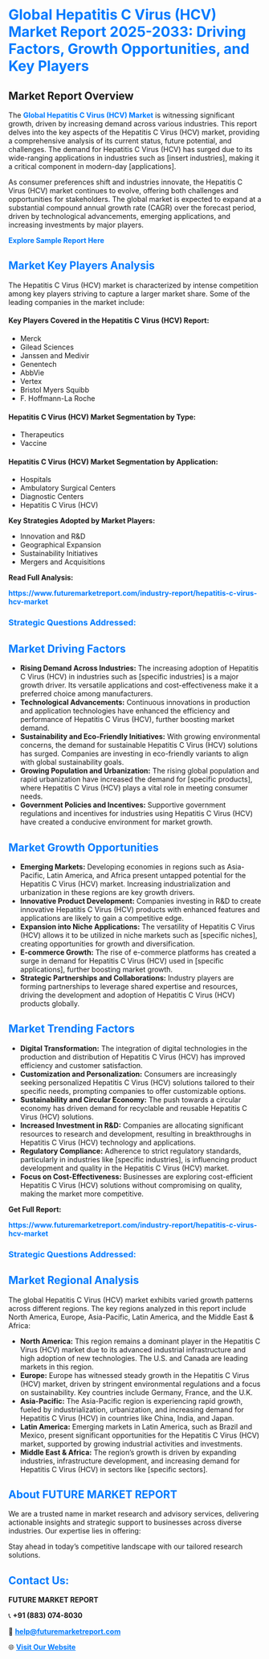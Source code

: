 <h1 style="color: #007BFF;">Global Hepatitis C Virus (HCV) Market Report 2025-2033: Driving Factors, Growth Opportunities, and Key Players</h1>

<section id="overview">
<h2>Market Report Overview</h2>
<p>The <a href="https://www.futuremarketreport.com/industry-report/hepatitis-c-virus-hcv-market" style="color: #007BFF; text-decoration: none;"><strong>Global Hepatitis C Virus (HCV) Market</strong></a> is witnessing significant growth, driven by increasing demand across various industries. This report delves into the key aspects of the Hepatitis C Virus (HCV) market, providing a comprehensive analysis of its current status, future potential, and challenges. The demand for Hepatitis C Virus (HCV) has surged due to its wide-ranging applications in industries such as [insert industries], making it a critical component in modern-day [applications].</p>
<p>As consumer preferences shift and industries innovate, the Hepatitis C Virus (HCV) market continues to evolve, offering both challenges and opportunities for stakeholders. The global market is expected to expand at a substantial compound annual growth rate (CAGR) over the forecast period, driven by technological advancements, emerging applications, and increasing investments by major players.</p>
</section>

<section id="overview">
<p><a href="https://www.futuremarketreport.com/request-sample/reportId=123299" style="color: #007BFF; text-decoration: none;"><strong>Explore Sample Report Here</strong></a></p>
</section>

<section id="key-players">
<h2 style="color: #007BFF;">Market Key Players Analysis</h2>
<p>The Hepatitis C Virus (HCV) market is characterized by intense competition among key players striving to capture a larger market share. Some of the leading companies in the market include:</p>
<h4>Key Players Covered in the Hepatitis C Virus (HCV) Report:</h4>
<ul><li>Merck</li><li>Gilead Sciences</li><li>Janssen and Medivir</li><li>Genentech</li><li>AbbVie</li><li>Vertex</li><li>Bristol Myers Squibb</li><li>F. Hoffmann-La Roche</li></ul>
<h4>Hepatitis C Virus (HCV) Market Segmentation by Type:</h4>
<ul><li>Therapeutics</li><li>Vaccine</li></ul>

<h4>Hepatitis C Virus (HCV) Market Segmentation by Application:</h4>
<ul><li>Hospitals</li><li>Ambulatory Surgical Centers</li><li>Diagnostic Centers</li><li>Hepatitis C Virus (HCV)</li></ul>
<p><strong>Key Strategies Adopted by Market Players:</strong></p>
<ul>
<li>Innovation and R&D</li>
<li>Geographical Expansion</li>
<li>Sustainability Initiatives</li>
<li>Mergers and Acquisitions</li>
</ul>
</section>

<section>
<p><strong>Read Full Analysis: </strong></p><a href="https://www.futuremarketreport.com/industry-report/hepatitis-c-virus-hcv-market" style="color: #007BFF; text-decoration: none;"><strong>https://www.futuremarketreport.com/industry-report/hepatitis-c-virus-hcv-market</strong></a>
<h3 style="color: #007BFF;">Strategic Questions Addressed:</h3>
</section>

<section id="driving-factors">
<h2 style="color: #007BFF;">Market Driving Factors</h2>
<ul>
<li><strong>Rising Demand Across Industries:</strong> The increasing adoption of Hepatitis C Virus (HCV) in industries such as [specific industries] is a major growth driver. Its versatile applications and cost-effectiveness make it a preferred choice among manufacturers.</li>
<li><strong>Technological Advancements:</strong> Continuous innovations in production and application technologies have enhanced the efficiency and performance of Hepatitis C Virus (HCV), further boosting market demand.</li>
<li><strong>Sustainability and Eco-Friendly Initiatives:</strong> With growing environmental concerns, the demand for sustainable Hepatitis C Virus (HCV) solutions has surged. Companies are investing in eco-friendly variants to align with global sustainability goals.</li>
<li><strong>Growing Population and Urbanization:</strong> The rising global population and rapid urbanization have increased the demand for [specific products], where Hepatitis C Virus (HCV) plays a vital role in meeting consumer needs.</li>
<li><strong>Government Policies and Incentives:</strong> Supportive government regulations and incentives for industries using Hepatitis C Virus (HCV) have created a conducive environment for market growth.</li>
</ul>
</section>

<section id="growth-opportunities">
<h2 style="color: #007BFF;">Market Growth Opportunities</h2>
<ul>
<li><strong>Emerging Markets:</strong> Developing economies in regions such as Asia-Pacific, Latin America, and Africa present untapped potential for the Hepatitis C Virus (HCV) market. Increasing industrialization and urbanization in these regions are key growth drivers.</li>
<li><strong>Innovative Product Development:</strong> Companies investing in R&D to create innovative Hepatitis C Virus (HCV) products with enhanced features and applications are likely to gain a competitive edge.</li>
<li><strong>Expansion into Niche Applications:</strong> The versatility of Hepatitis C Virus (HCV) allows it to be utilized in niche markets such as [specific niches], creating opportunities for growth and diversification.</li>
<li><strong>E-commerce Growth:</strong> The rise of e-commerce platforms has created a surge in demand for Hepatitis C Virus (HCV) used in [specific applications], further boosting market growth.</li>
<li><strong>Strategic Partnerships and Collaborations:</strong> Industry players are forming partnerships to leverage shared expertise and resources, driving the development and adoption of Hepatitis C Virus (HCV) products globally.</li>
</ul>
</section>

<section id="trending-factors">
<h2 style="color: #007BFF;">Market Trending Factors</h2>
<ul>
<li><strong>Digital Transformation:</strong> The integration of digital technologies in the production and distribution of Hepatitis C Virus (HCV) has improved efficiency and customer satisfaction.</li>
<li><strong>Customization and Personalization:</strong> Consumers are increasingly seeking personalized Hepatitis C Virus (HCV) solutions tailored to their specific needs, prompting companies to offer customizable options.</li>
<li><strong>Sustainability and Circular Economy:</strong> The push towards a circular economy has driven demand for recyclable and reusable Hepatitis C Virus (HCV) solutions.</li>
<li><strong>Increased Investment in R&D:</strong> Companies are allocating significant resources to research and development, resulting in breakthroughs in Hepatitis C Virus (HCV) technology and applications.</li>
<li><strong>Regulatory Compliance:</strong> Adherence to strict regulatory standards, particularly in industries like [specific industries], is influencing product development and quality in the Hepatitis C Virus (HCV) market.</li>
<li><strong>Focus on Cost-Effectiveness:</strong> Businesses are exploring cost-efficient Hepatitis C Virus (HCV) solutions without compromising on quality, making the market more competitive.</li>
</ul>
</section>

<section>
<p><strong>Get Full Report: </strong></p><a href="https://www.futuremarketreport.com/industry-report/hepatitis-c-virus-hcv-market" style="color: #007BFF; text-decoration: none;"><strong>https://www.futuremarketreport.com/industry-report/hepatitis-c-virus-hcv-market</strong></a>
<h3 style="color: #007BFF;">Strategic Questions Addressed:</h3>
</section>


<section id="regional-analysis">
<h2 style="color: #007BFF;">Market Regional Analysis</h2>
<p>The global Hepatitis C Virus (HCV) market exhibits varied growth patterns across different regions. The key regions analyzed in this report include North America, Europe, Asia-Pacific, Latin America, and the Middle East & Africa:</p>
<ul>
<li><strong>North America:</strong> This region remains a dominant player in the Hepatitis C Virus (HCV) market due to its advanced industrial infrastructure and high adoption of new technologies. The U.S. and Canada are leading markets in this region.</li>
<li><strong>Europe:</strong> Europe has witnessed steady growth in the Hepatitis C Virus (HCV) market, driven by stringent environmental regulations and a focus on sustainability. Key countries include Germany, France, and the U.K.</li>
<li><strong>Asia-Pacific:</strong> The Asia-Pacific region is experiencing rapid growth, fueled by industrialization, urbanization, and increasing demand for Hepatitis C Virus (HCV) in countries like China, India, and Japan.</li>
<li><strong>Latin America:</strong> Emerging markets in Latin America, such as Brazil and Mexico, present significant opportunities for the Hepatitis C Virus (HCV) market, supported by growing industrial activities and investments.</li>
<li><strong>Middle East & Africa:</strong> The region’s growth is driven by expanding industries, infrastructure development, and increasing demand for Hepatitis C Virus (HCV) in sectors like [specific sectors].</li>
</ul>
</section>

<footer>
<h2 style="color: #007BFF;">About FUTURE MARKET REPORT</h2>
<p>We are a trusted name in market research and advisory services, delivering actionable insights and strategic support to businesses across diverse industries. Our expertise lies in offering:</p>

<p>Stay ahead in today’s competitive landscape with our tailored research solutions.</p>

<h2 style="color: #007BFF;">Contact Us:</h2>
<p><strong>FUTURE MARKET REPORT</strong></p>
<p>📞 <strong>+91 (883) 074-8030</strong></p>
<p>📧 <strong><a href="mailto:help@futuremarketreport.com" style="color: #007BFF;">help@futuremarketreport.com</a></strong></p>
<p>🌐 <strong><a href="https://www.futuremarketreport.com/" style="color: #007BFF;">Visit Our Website</a></strong></p>
</footer>